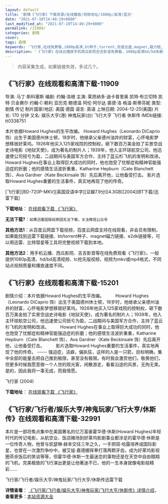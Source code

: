 ```yaml
---
layout: default
title: '剧情《飞行家》下载资源/在线播放/视频地址/1080p/高清/蓝光'
date: "2021-07-10T14:40:29+0800"
last_modified_at: "2021-07-10T14:40:29+0800"
permalink: /11909/
categories: 剧情
cover:
tags: 剧情
keywords: '飞行家,在线免费看,1080p高清,bt种子,torrent,百度云盘,magnet,磁力链,迅雷下载资源'
description: '《飞行家》在线云播放手机西瓜影院吉吉影音免费看，1080p高清bd/hd未删减完整版和tc抢先枪版，mkv/mp4格式，附带bt/torrent种子、magnet/磁力链、百度云盘、网盘资源迅雷下载链接'
---
```


>内容采集生成，如果链接失效，多试几个。


## 《飞行家》在线观看和高清下载-11909

导演: 马丁·斯科塞斯 编剧: 约翰·洛根 主演: 莱昂纳多·迪卡普里奥 凯特·布兰切特 凯特·贝金赛尔 约翰·C·赖利 亚历克·鲍德温 阿伦·阿尔达 裘德·洛 格温·斯蒂芬妮 类型: 剧情 传记 制片国家/地区: 美国 德国 语言: 英语 上映日期: 2004-12-25(美国) 片长: 170 分钟 又名: 娱乐大亨(港) 神鬼玩家(台) 飞行大亨 飞行者 休斯传 IMDb链接: tt0338751

本片依据Howard Hughes的生平改编。 Howard Hughes（Leonardo DiCaprio 饰）出生于美国德州休士顿，18岁时，他继承父亲德州油井的财富，心怀电影梦想移居好莱坞。1926年他买入125家戏院的控制权，砸下数百万美金拍了实景空战史诗电影《地狱天使》，成为著名的制片人；1939年，他入主环球航空公司，他迅速使公司扭亏为盈，二战期间与美国军方合作，主持了蓝云杉飞机的发明和改进。 Howard Hughes在事业上取得巨大成功的同时，他也饱受了忧郁症和精神官能强迫症的折磨；他的感情生活波折重重，Katharine Hepburn（Cate Blanchett 饰）、Ava Gardner（Kate Beckinsale 饰）先后离开他，让他备受打击。 影片选取Howard Hughes重要的生活事件，真实地再现了他的传奇。


[飞行家][BD-720P-MKV][英国双语中字][豆瓣7.9分][4.3GB][2004][BT下载/迅雷下载]

**下载地址**： [在线观看下载 《飞行家》](https://www.btdx8.com/torrent/the_aviator_2004.html) 


**无法下载?**：`如果迅雷因版权原因无法下载，关注微信公众号 `

**其他方法1**：从百度云网盘下载视频，百度云网盘支持在线观看，非会员有限制，如果能找到迅雷下载链接、bt/torrent种子、magnet磁力链接、e2dk链接等，可以用迅雷、比特彗星等工具将完整视频下载到本地。

**其他方法2**：用手机云播、西瓜影院、吉吉影音等在线免费观看《飞行家》，一般提供1080p高清、hd/bd高清视频、tc抢先版视频，视频为mkv或mp4格式，不同站点视频质量和播放速度不同。


## 《飞行家》在线观看和高清下载-15201

剧情介绍：本片依据Howard Hughes的生平改编。  　　Howard Hughes（Leonardo DiCaprio 饰）出生于美国德州休士顿，18岁时，他继承父亲德州油井的财富，心怀电影梦想移居好莱坞。1926年他买入125家戏院的控制权，砸下数百万美金拍了实景空战史诗电影《地狱天使》，成为著名的制片人；1939年，他入主环球航空公司，他迅速使公司扭亏为盈，二战期间与美国军方合作，主持了蓝云杉飞机的发明和改进。  　　Howard Hughes在事业上取得巨大成功的同时，他也饱受了忧郁症和精神官能强迫症的折磨；他的感情生活波折重重，Katharine Hepburn（Cate Blanchett 饰）、Ava Gardner（Kate Beckinsale 饰）先后离开他，让他备受打击。  　　影片选取Howard Hughes重要的生活事件，真实地再现了他的传奇。 ----- 强迫症，洁癖，偏执狂，这样的人是一只箭，目标明确，集中全部的能量去把自己推到极限，甚至没有极限。有时我会激赏他们，敬畏他们，但更多时候我愿意做一个人世的观光客，闲散游走，看看沿途的风景，无拘无束。是的，因此我将一事无成，而我情愿。


飞行家 (2004)

**下载地址**： [在线观看下载 《飞行家》](https://www.btbtdy.me/btdy/dy4743.html) 


## 《飞行家/飞行者/娱乐大亨/神鬼玩家/飞行大亨/休斯传》在线观看和高清下载-32991

本片是一部将焦点集中在美国著名的亿万富豪霍华德&middot;休斯(Howard Hughes)年轻时代的传记电影，从航空业、饭店赌场到好莱坞影剧事业都涉足的霍华德·休斯是一位传奇人物，他曾与凯瑟琳·赫本交往三年之久，一手把简·哈露培养成国际影星，也曾在一次激烈争吵中，被艾娃·嘉德娜挥拳打落两颗牙齿，成为好莱坞影视圈茶余饭后的笑谈等等，但霍华德·休斯一生最迷恋的事物还是在天空中自由翱翔的飞机，完美极致的飞行演出更是让他著迷不已，他的一生本身就像电影般精彩……


飞行家/飞行者/娱乐大亨/神鬼玩家/飞行大亨/休斯传迅雷下载

**详情查看**： [《飞行家/飞行者/娱乐大亨/神鬼玩家/飞行大亨/休斯传》详情介绍](/movie/32991/)， **查看更多**：[本站资源大全](/movie/t/all/)

